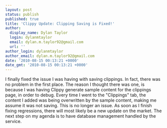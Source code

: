 ```yaml
---
layout: post
status: publish
published: true
title: 'Clippy Update: Clipping Saving is Fixed!'
author:
  display_name: Dylan Taylor
  login: dylanmtaylor
  email: dylan.m.taylor92@gmail.com
  url: ''
author_login: dylanmtaylor
author_email: dylan.m.taylor92@gmail.com
date: '2010-08-15 00:13:21 +0000'
date_gmt: '2010-08-15 00:13:21 +0000'
---
```

<p>I finally fixed the issue I was having with saving clippings. In fact, there was no problem in the first place. The reason I thought there was one, is because I was having Clippy generate sample content for the clippings page, in order to debug. Every time I went to the "Clippings" tab, the content I added was being overwritten by the sample content, making me assume it was not saving. This is no longer an issue. As soon as I finish fixing regressions, there will most likely be a new update on the market. The next step on my agenda is to have database management handled by the service.</p>
